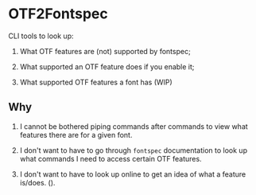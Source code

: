 # OTF2Fontspec

CLI tools to look up:

1. What OTF features are (not) supported by fontspec;

2. What supported an OTF feature does if you enable it;

3. What supported OTF features a font has (WIP)

## Why

1. I cannot be bothered piping commands after commands to view what features there are for a given font.

2. I don't want to have to go through `fontspec` documentation to look up what commands I need to access certain OTF features.

3. I don't want to have to look up online to get an idea of what a feature is/does. ().